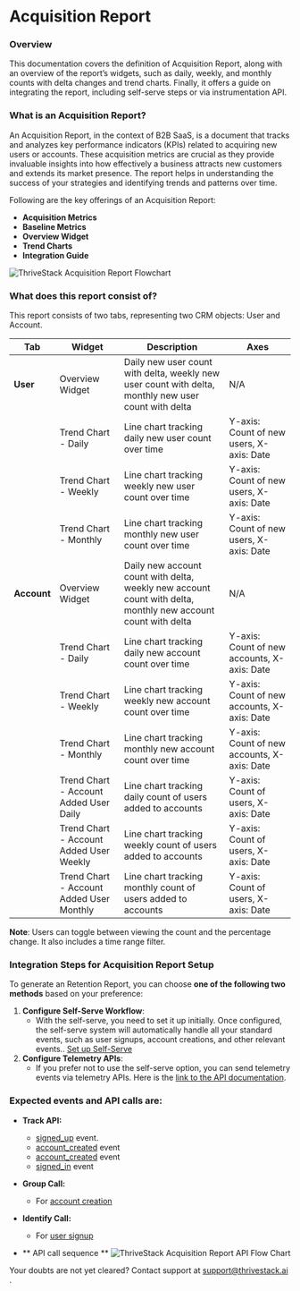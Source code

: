 # Acquisition Report

### Overview

This documentation covers the definition of Acquisition Report, along with an overview of the report’s widgets, such as daily, weekly, and monthly counts with delta changes and trend charts. Finally, it offers a guide on integrating the report, including self-serve steps or via instrumentation API.

### What is an Acquisition Report?

An Acquisition Report, in the context of B2B SaaS, is a document that tracks and analyzes key performance indicators (KPIs) related to acquiring new users or accounts. These acquisition metrics are crucial as they provide invaluable insights into how effectively a business attracts new customers and extends its market presence. The report helps in understanding the success of your strategies and identifying trends and patterns over time.

Following are the key offerings of an Acquisition Report:

- **Acquisition Metrics**
- **Baseline Metrics**
- **Overview Widget**
- **Trend Charts**
- **Integration Guide**

![ThriveStack Acquisition Report Flowchart](/img/docs/analyze/reports/acquisition_report.png)

### What does this report consist of?

This report consists of two tabs, representing two CRM objects: User and Account.

| **Tab** | **Widget** | **Description** | **Axes** |
| --- | --- | --- | --- |
| **User** | Overview Widget | Daily new user count with delta, weekly new user count with delta, monthly new user count with delta | N/A |
|  | Trend Chart - Daily | Line chart tracking daily new user count over time | Y-axis: Count of new users, X-axis: Date |
|  | Trend Chart - Weekly | Line chart tracking weekly new user count over time | Y-axis: Count of new users, X-axis: Date |
|  | Trend Chart - Monthly | Line chart tracking monthly new user count over time | Y-axis: Count of new users, X-axis: Date |
| **Account** | Overview Widget | Daily new account count with delta, weekly new account count with delta, monthly new account count with delta | N/A |
|  | Trend Chart - Daily | Line chart tracking daily new account count over time | Y-axis: Count of new accounts, X-axis: Date |
|  | Trend Chart - Weekly | Line chart tracking weekly new account count over time | Y-axis: Count of new accounts, X-axis: Date |
|  | Trend Chart - Monthly | Line chart tracking monthly new account count over time | Y-axis: Count of new accounts, X-axis: Date |
|  | Trend Chart - Account Added User Daily | Line chart tracking daily count of users added to accounts | Y-axis: Count of users, X-axis: Date |
|  | Trend Chart - Account Added User Weekly | Line chart tracking weekly count of users added to accounts | Y-axis: Count of users, X-axis: Date |
|  | Trend Chart - Account Added User Monthly | Line chart tracking monthly count of users added to accounts | Y-axis: Count of users, X-axis: Date |

**Note**: Users can toggle between viewing the count and the percentage change. It also includes a time range filter.

### Integration Steps for Acquisition Report Setup

To generate an Retention Report, you can choose **one of the following two methods** based on your preference:

1. **Configure Self-Serve Workflow**:
    - With the self-serve, you need to set it up initially. Once configured, the self-serve system will automatically handle all your standard events, such as user signups, account creations, and other relevant events.. [Set up Self-Serve](https://dev.app.thrivestack.ai/build/setup/quick-start/)
2. **Configure Telemetry APIs**:
    - If you prefer not to use the self-serve option, you can send telemetry events via telemetry APIs. Here is the [link to the API documentation](https://docs.dev.app.thrivestack.ai/getting-started/analyze/instrumentation/overview). 

### Expected events and API calls are:

- **Track API:**
  - [signed_up](https://docs.dev.app.thrivestack.ai/getting-started/analyze/instrumentation/events/standard/signed_up) event.
  - [account_created](https://docs.dev.app.thrivestack.ai/getting-started/analyze/instrumentation/events/standard/account_created) event
  - [account_created](https://docs.dev.app.thrivestack.ai/getting-started/analyze/instrumentation/events/standard/account_created) event
  - [signed_in](https://docs.dev.app.thrivestack.ai/getting-started/analyze/instrumentation/events/standard/signed_in) event
  

- **Group Call:**
  - For [account creation](https://docs.dev.app.thrivestack.ai/getting-started/analyze/instrumentation/identification/group)

- **Identify Call:**
  - For [user signup](https://docs.dev.app.thrivestack.ai/getting-started/analyze/instrumentation/identification/user)

- ** API call sequence **
![ThriveStack Acquisition Report API Flow Chart](/image.png)

   
Your doubts are not yet cleared? Contact support at support@thrivestack.ai .
